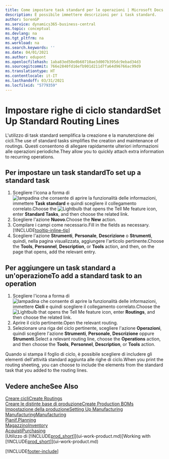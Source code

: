```yaml
---
title: Come impostare task standard per le operazioni | Microsoft Docs
description: È possibile immettere descrizioni per i task standard.
author: SorenGP
ms.service: dynamics365-business-central
ms.topic: conceptual
ms.devlang: na
ms.tgt_pltfrm: na
ms.workload: na
ms.search.keywords: ''
ms.date: 04/01/2021
ms.author: edupont
ms.openlocfilehash: 1aba83ed50e0b60710ae3d007b395dc9ebad34d3
ms.sourcegitcommit: 766e2840fd16efb901d211d7fa64d96766ac99d9
ms.translationtype: HT
ms.contentlocale: it-IT
ms.lasthandoff: 03/31/2021
ms.locfileid: "5779359"
---
```

# <a name="set-up-standard-routing-lines"></a><span data-ttu-id="0128f-103">Impostare righe di ciclo standard</span><span class="sxs-lookup"><span data-stu-id="0128f-103">Set Up Standard Routing Lines</span></span>

<span data-ttu-id="0128f-104">L'utilizzo di task standard semplifica la creazione e la manutenzione dei cicli.</span><span class="sxs-lookup"><span data-stu-id="0128f-104">The use of standard tasks simplifies the creation and maintenance of routings.</span></span> <span data-ttu-id="0128f-105">Questi consentono di allegare rapidamente ulteriori informazioni alle operazioni periodiche.</span><span class="sxs-lookup"><span data-stu-id="0128f-105">They allow you to quickly attach extra information to recurring operations.</span></span>

## <a name="to-set-up-a-standard-task"></a><span data-ttu-id="0128f-106">Per impostare un task standard</span><span class="sxs-lookup"><span data-stu-id="0128f-106">To set up a standard task</span></span>

1. <span data-ttu-id="0128f-107">Scegliere l'icona a forma di ![lampadina che consente di aprire la funzionalità delle informazioni](media/ui-search/search_small.png "Informazioni sull'operazione che si desidera eseguire"), immettere **Task standard** e quindi scegliere il collegamento correlato.</span><span class="sxs-lookup"><span data-stu-id="0128f-107">Choose the ![Lightbulb that opens the Tell Me feature](media/ui-search/search_small.png "Tell me what you want to do") icon, enter **Standard Tasks**, and then choose the related link.</span></span>
2. <span data-ttu-id="0128f-108">Scegliere l'azione **Nuovo**.</span><span class="sxs-lookup"><span data-stu-id="0128f-108">Choose the **New** action.</span></span>
3. <span data-ttu-id="0128f-109">Compilare i campi come necessario.</span><span class="sxs-lookup"><span data-stu-id="0128f-109">Fill in the fields as necessary.</span></span> [!INCLUDE[tooltip-inline-tip](includes/tooltip-inline-tip_md.md)]
4. <span data-ttu-id="0128f-110">Scegliere l'azione **Strumenti**, **Personale**, **Descrizione** o **Strumenti**, quindi, nella pagina visualizzata, aggiungere l'articolo pertinente.</span><span class="sxs-lookup"><span data-stu-id="0128f-110">Choose the **Tools**, **Personnel**, **Description**, or **Tools** action, and then, on the page that opens, add the relevant entry.</span></span>

## <a name="to-add-a-standard-task-to-an-operation"></a><span data-ttu-id="0128f-111">Per aggiungere un task standard a un'operazione</span><span class="sxs-lookup"><span data-stu-id="0128f-111">To add a standard task to an operation</span></span>

1. <span data-ttu-id="0128f-112">Scegliere l'icona a forma di ![lampadina che consente di aprire la funzionalità delle informazioni](media/ui-search/search_small.png "Informazioni sull'operazione che si desidera eseguire"), immettere **Cicli** e quindi scegliere il collegamento correlato.</span><span class="sxs-lookup"><span data-stu-id="0128f-112">Choose the ![Lightbulb that opens the Tell Me feature](media/ui-search/search_small.png "Tell me what you want to do") icon, enter **Routings**, and then choose the related link.</span></span>
2. <span data-ttu-id="0128f-113">Aprire il ciclo pertinente.</span><span class="sxs-lookup"><span data-stu-id="0128f-113">Open the relevant routing.</span></span>
3. <span data-ttu-id="0128f-114">Selezionare una riga del ciclo pertinente, scegliere l'azione **Operazioni**, quindi scegliere l'azione **Strumenti**, **Personale**, **Descrizione** oppure **Strumenti**.</span><span class="sxs-lookup"><span data-stu-id="0128f-114">Select a relevant routing line, choose the **Operations** action, and then choose the **Tools**, **Personnel**, **Description**, or **Tools** action.</span></span>

<span data-ttu-id="0128f-115">Quando si stampa il foglio di ciclo, è possibile scegliere di includere gli elementi dell'attività standard aggiunta alle righe di ciclo.</span><span class="sxs-lookup"><span data-stu-id="0128f-115">When you print the routing sheeting, you can choose to include the elements from the standard task that you added to the routing lines.</span></span>

## <a name="see-also"></a><span data-ttu-id="0128f-116">Vedere anche</span><span class="sxs-lookup"><span data-stu-id="0128f-116">See Also</span></span>

[<span data-ttu-id="0128f-117">Creare cicli</span><span class="sxs-lookup"><span data-stu-id="0128f-117">Create Routings</span></span>](production-how-to-create-routings.md)  
[<span data-ttu-id="0128f-118">Creare le distinte base di produzione</span><span class="sxs-lookup"><span data-stu-id="0128f-118">Create Production BOMs</span></span>](production-how-to-create-production-boms.md)  
[<span data-ttu-id="0128f-119">Impostazione della produzione</span><span class="sxs-lookup"><span data-stu-id="0128f-119">Setting Up Manufacturing</span></span>](production-configure-production-processes.md)  
[<span data-ttu-id="0128f-120">Manufacturing</span><span class="sxs-lookup"><span data-stu-id="0128f-120">Manufacturing</span></span>](production-manage-manufacturing.md)  
[<span data-ttu-id="0128f-121">Pianif.</span><span class="sxs-lookup"><span data-stu-id="0128f-121">Planning</span></span>](production-planning.md)  
[<span data-ttu-id="0128f-122">Magazzino</span><span class="sxs-lookup"><span data-stu-id="0128f-122">Inventory</span></span>](inventory-manage-inventory.md)  
[<span data-ttu-id="0128f-123">Acquisti</span><span class="sxs-lookup"><span data-stu-id="0128f-123">Purchasing</span></span>](purchasing-manage-purchasing.md)  
<span data-ttu-id="0128f-124">[Utilizzo di [!INCLUDE[prod_short](includes/prod_short.md)]](ui-work-product.md)</span><span class="sxs-lookup"><span data-stu-id="0128f-124">[Working with [!INCLUDE[prod_short](includes/prod_short.md)]](ui-work-product.md)</span></span>  


[!INCLUDE[footer-include](includes/footer-banner.md)]